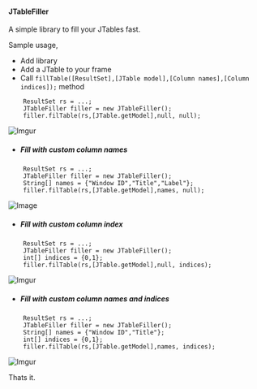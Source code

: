 #### JTableFiller
A simple library to fill your JTables fast.

Sample usage,
-  Add library
-  Add a JTable to your frame
- Call `fillTable([ResultSet],[JTable model],[Column names],[Column indices]);` method

```
	ResultSet rs = ...;
    JTableFiller filler = new JTableFiller();
	filler.filTable(rs,[JTable.getModel],null, null);
```

![Imgur](http://i.imgur.com/nOCqbvN.png)

- ##### Fill with custom column names

```
	ResultSet rs = ...;
	JTableFiller filler = new JTableFiller();
	String[] names = {"Window ID","Title","Label"};
	filler.filTable(rs,[JTable.getModel],names, null);
```

![Image](http://i.imgur.com/Ta3nOiR.png)

- ##### Fill with custom column index

```
	ResultSet rs = ...;
	JTableFiller filler = new JTableFiller();
	int[] indices = {0,1};
	filler.filTable(rs,[JTable.getModel],null, indices);
```

![Imgur](http://i.imgur.com/hWPchww.png)

- ##### Fill with custom column names and indices

```
	ResultSet rs = ...;
	JTableFiller filler = new JTableFiller();
	String[] names = {"Window ID","Title"};
	int[] indices = {0,1};
	filler.filTable(rs,[JTable.getModel],names, indices);
```

![Imgur](http://i.imgur.com/CXrFHCP.png)

Thats it.

